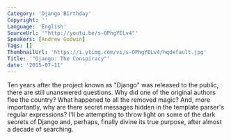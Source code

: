 ```yaml
---
Category: 'Django Birthday'
Copyright: ''
Language: 'English'
SourceUrl: '"http://youtu.be/s-OPhgYELv4"'
Speakers: [Andrew Godwin]
Tags: []
ThumbnailUrl: 'https://i.ytimg.com/vi/s-OPhgYELv4/hqdefault.jpg'
Title: '"Django: The Conspiracy"'
date: '2015-07-11'
---
```

Ten years after the project known as "Django" was released to the public, there are still unanswered questions. Why did one of the original authors flee the country? What happened to all the removed magic? And, more importantly, why are there secret messages hidden in the template parser's regular expressions? I'll be attempting to throw light on some of the dark secrets of Django and, perhaps, finally divine its true purpose, after almost a decade of searching.